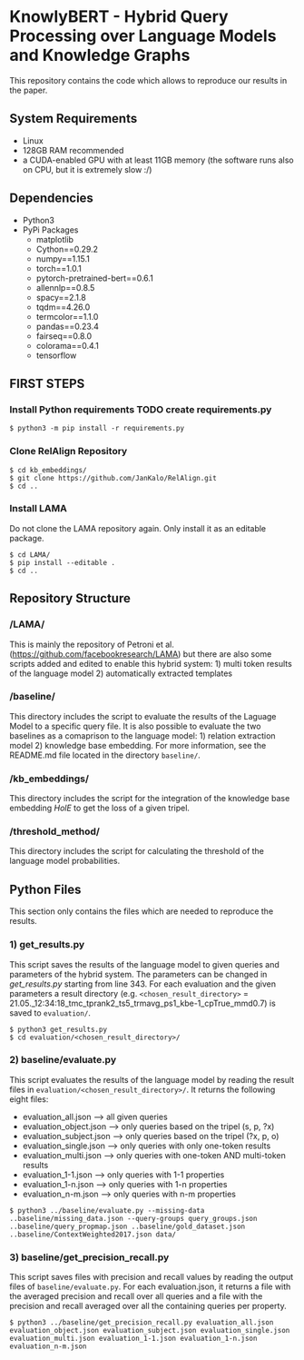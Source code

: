 # KnowlyBERT - Hybrid Query Processing over Language Models and Knowledge Graphs

This repository contains the code which allows to reproduce our results in the paper.

## System Requirements
- Linux
- 128GB RAM recommended
- a CUDA-enabled GPU with at least 11GB memory (the software runs also on CPU, but it is extremely slow :/)

## Dependencies
- Python3
- PyPi Packages
    - matplotlib
    - Cython==0.29.2
    - numpy==1.15.1
    - torch==1.0.1
    - pytorch-pretrained-bert==0.6.1
    - allennlp==0.8.5
    - spacy==2.1.8
    - tqdm==4.26.0
    - termcolor==1.1.0
    - pandas==0.23.4
    - fairseq==0.8.0
    - colorama==0.4.1
    - tensorflow

## FIRST STEPS

### Install Python requirements TODO create requirements.py

```shell
$ python3 -m pip install -r requirements.py
```

### Clone RelAlign Repository

```shell
$ cd kb_embeddings/
$ git clone https://github.com/JanKalo/RelAlign.git
$ cd ..
```

### Install LAMA
Do not clone the LAMA repository again. Only install it as an editable package.

```shell
$ cd LAMA/
$ pip install --editable .
$ cd ..
```

## Repository Structure

### /LAMA/

This is mainly the repository of Petroni et al. (https://github.com/facebookresearch/LAMA) but there are also some scripts added and edited to enable this hybrid system: 1) multi token results of the language model 2) automatically extracted templates

### /baseline/

This directory includes the script to evaluate the results of the Laguage Model to a specific query file. It is also possible to evaluate the two baselines as a comaprison to the language model: 1) relation extraction model 2) knowledge base embedding. For more information, see the README.md file located in the directory `baseline/`.

### /kb\_embeddings/

This directory includes the script for the integration of the knowledge base embedding *HolE* to get the loss of a given tripel.

### /threshold\_method/

This directory includes the script for calculating the threshold of the language model probabilities.

## Python Files

This section only contains the files which are needed to reproduce the results.

### 1) get\_results.py

This script saves the results of the language model to given queries and parameters of the hybrid system. The parameters can be changed in *get_results.py* starting from line 343. For each evaluation and the given parameters a result directory (e.g. `<chosen_result_directory>` = 21.05._12:34:18_tmc_tprank2_ts5_trmavg_ps1_kbe-1_cpTrue_mmd0.7) is saved to `evaluation/`. 

```shell
$ python3 get_results.py
$ cd evaluation/<chosen_result_directory>/
```
### 2) baseline/evaluate.py

This script evaluates the results of the language model by reading the result files in `evaluation/<chosen_result_directory>/`.
It returns the following eight files:
- evaluation_all.json --> all given queries
- evaluation_object.json --> only queries based on the tripel (s, p, ?x)
- evaluation_subject.json --> only queries based on the tripel (?x, p, o)
- evaluation_single.json --> only queries with only one-token results
- evaluation_multi.json --> only queries with one-token AND multi-token results
- evaluation_1-1.json --> only queries with 1-1 properties
- evaluation_1-n.json --> only queries with 1-n properties
- evaluation_n-m.json --> only queries with n-m properties

```shell
$ python3 ../baseline/evaluate.py --missing-data ..baseline/missing_data.json --query-groups query_groups.json ..baseline/query_propmap.json ..baseline/gold_dataset.json ..baseline/ContextWeighted2017.json data/
```
### 3) baseline/get_precision_recall.py

This script saves files with precision and recall values by reading the output files of `baseline/evaluate.py`.
For each evaluation.json, it returns a file with the averaged precision and recall over all queries and a file with the precision and recall averaged over all the containing queries per property.

```shell
$ python3 ../baseline/get_precision_recall.py evaluation_all.json evaluation_object.json evaluation_subject.json evaluation_single.json evaluation_multi.json evaluation_1-1.json evaluation_1-n.json evaluation_n-m.json
```
